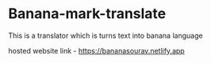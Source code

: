 # Banana-mark-translate
 This is a translator which is turns text into banana language

hosted website link - https://bananasourav.netlify.app
